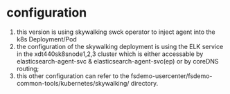 
# configuration
1. this version is using skywalking swck operator to inject agent into the k8s Deployment/Pod
2. the configuration of the skywalking deployment is using the ELK service in the xdt440sk8snode1,2,3 cluster which is either accessable by elasticsearch-agent-svc & elasticsearch-agent-svc(ep) or by coreDNS routing;
3. this other configuration can refer to the fsdemo-usercenter/fsdemo-common-tools/kubernetes/skywalking/ directory.




